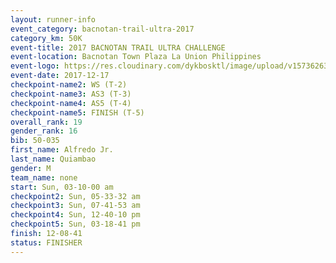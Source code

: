 ```yaml
---
layout: runner-info 
event_category: bacnotan-trail-ultra-2017 
category_km: 50K 
event-title: 2017 BACNOTAN TRAIL ULTRA CHALLENGE 
event-location: Bacnotan Town Plaza La Union Philippines 
event-logo: https://res.cloudinary.com/dykbosktl/image/upload/v1573626331/Logo/lOGO_sclsdl.png 
event-date: 2017-12-17 
checkpoint-name2: WS (T-2) 
checkpoint-name3: AS3 (T-3) 
checkpoint-name4: AS5 (T-4) 
checkpoint-name5: FINISH (T-5) 
overall_rank: 19
gender_rank: 16
bib: 50-035
first_name: Alfredo Jr.
last_name: Quiambao
gender: M
team_name: none
start: Sun, 03-10-00 am
checkpoint2: Sun, 05-33-32 am
checkpoint3: Sun, 07-41-53 am
checkpoint4: Sun, 12-40-10 pm
checkpoint5: Sun, 03-18-41 pm
finish: 12-08-41
status: FINISHER
---
```

